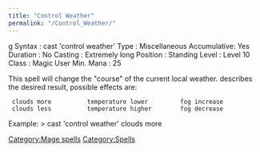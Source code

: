 ```yaml
---
title: "Control Weather"
permalink: "/Control_Weather/"
---
```


<nowiki>g Syntax : cast 'control weather' Type : Miscellaneous
Accumulative: Yes Duration : No Casting : Extremely long Position :
Standing Level : Level 10 Class : Magic User Min. Mana : 25

</pre>

This spell will change the "course" of the current local weather.
describes the desired result, possible effects are:

` clouds more          temperature lower         fog increase`
` clouds less          temperature higher        fog decrease`

Example: \> cast 'control weather' clouds more

[Category:Mage spells](Category:Mage_spells "wikilink")
[Category:Spells](Category:Spells "wikilink")